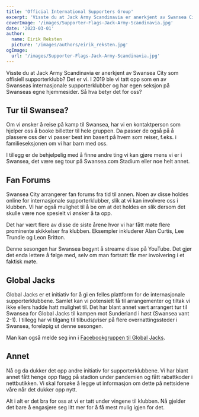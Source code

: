 ```yaml
---
title: 'Official International Supporters Group'
excerpt: 'Visste du at Jack Army Scandinavia er anerkjent av Swansea City som offisiell supporterklubb? Det er vi. I 2019 ble vi tatt opp som en av Swanseas internasjonale supporterklubber og har egen seksjon på Swanseas egne hjemmesider. Så hva betyr det for oss?'
coverImage: '/images/Supporter-Flags-Jack-Army-Scandinavia.jpg'
date: '2023-03-01'
author:
  name: Eirik Reksten
  picture: '/images/authors/eirik_reksten.jpg'
ogImage:
  url: '/images/Supporter-Flags-Jack-Army-Scandinavia.jpg'
---
```


Visste du at Jack Army Scandinavia er anerkjent av Swansea City som offisiell supporterklubb? Det er vi. I 2019 ble vi tatt opp som en av Swanseas internasjonale supporterklubber og har egen seksjon på Swanseas egne hjemmesider. Så hva betyr det for oss?

## Tur til Swansea?

Om vi ønsker å reise på kamp til Swansea, har vi en kontaktperson som hjelper oss å booke billetter til hele gruppen. Da passer de også på å plassere oss der vi passer best inn basert på hvem som reiser, f.eks. i familieseksjonen om vi har barn med oss.

I tillegg er de behjelpelig med å finne andre ting vi kan gjøre mens vi er i Swansea, det være seg tour på Swansea.com Stadium eller noe helt annet.

## Fan Forums

Swansea City arrangerer fan forums fra tid til annen. Noen av disse holdes online for internasjonale supporterklubber, slik at vi kan involvere oss i klubben. Vi har også mulighet til å be om at det holdes en slik dersom det skulle være noe spesielt vi ønsker å ta opp.

Det har vært flere av disse de siste årene hvor vi har fått møte flere prominente skikkelser fra klubben. Eksempler inkluderer Alan Curtis, Lee Trundle og Leon Britton.

Denne sesongen har Swansea begynt å streame disse på YouTube. Det gjør det enda lettere å følge med, selv om man fortsatt får mer involvering i et faktisk møte.

## Global Jacks

Global Jacks er et initiativ for å gi en felles plattform for de internasjonale supporterklubbene. Samlet kan vi potensielt få til arrangementer og tiltak vi ikke ellers hadde hatt mulighet til. Det har blant annet vært arrangert tur til Swansea for Global Jacks til kampen mot Sunderland i høst (Swansea vant 2-1). I tillegg har vi tilgang til tilbudspriser på flere overnattingssteder i Swansea, foreløpig ut denne sesongen.

Man kan også melde seg inn i [Facebookgruppen til Global Jacks](https://www.facebook.com/groups/177472430026380).

## Annet

Nå og da dukker det opp andre initiativ for supporterklubbene. Vi har blant annet fått henge opp flagg på stadion under pandemien og fått rabattkoder i nettbutikken. Vi skal forsøke å legge ut informasjon om dette på nettsidene våre når det dukker opp nytt.

Alt i alt er det bra for oss at vi er tatt under vingene til klubben. Nå gjelder det bare å engasjere seg litt mer for å få mest mulig igjen for det.
